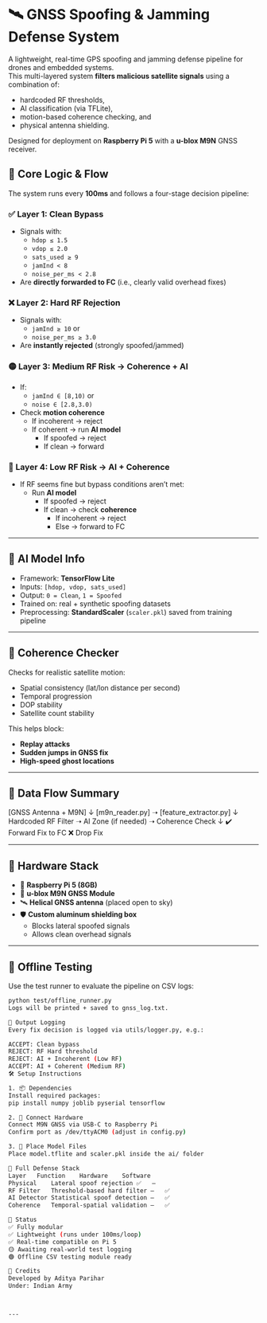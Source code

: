 # 🛰️ GNSS Spoofing & Jamming Defense System

A lightweight, real-time GPS spoofing and jamming defense pipeline for drones and embedded systems.  
This multi-layered system **filters malicious satellite signals** using a combination of:
- hardcoded RF thresholds,
- AI classification (via TFLite),
- motion-based coherence checking, and
- physical antenna shielding.

Designed for deployment on **Raspberry Pi 5** with a **u-blox M9N** GNSS receiver.

## 🎯 Core Logic & Flow

The system runs every **100ms** and follows a four-stage decision pipeline:

### ✅ Layer 1: Clean Bypass  
- Signals with:
  - `hdop ≤ 1.5`
  - `vdop ≤ 2.0`
  - `sats_used ≥ 9`
  - `jamInd < 8`
  - `noise_per_ms < 2.8`
- Are **directly forwarded to FC** (i.e., clearly valid overhead fixes)

### ❌ Layer 2: Hard RF Rejection  
- Signals with:
  - `jamInd ≥ 10` or
  - `noise_per_ms ≥ 3.0`
- Are **instantly rejected** (strongly spoofed/jammed)

### 🟡 Layer 3: Medium RF Risk → Coherence + AI  
- If:
  - `jamInd ∈ [8,10)` or
  - `noise ∈ [2.8,3.0)`
- Check **motion coherence**
  - If incoherent → reject
  - If coherent → run **AI model**
    - If spoofed → reject
    - If clean → forward

### 🔵 Layer 4: Low RF Risk → AI + Coherence  
- If RF seems fine but bypass conditions aren’t met:
  - Run **AI model**
    - If spoofed → reject
    - If clean → check **coherence**
      - If incoherent → reject
      - Else → forward to FC

---

## 🧠 AI Model Info

- Framework: **TensorFlow Lite**
- Inputs: `[hdop, vdop, sats_used]`
- Output: `0 = Clean`, `1 = Spoofed`
- Trained on: real + synthetic spoofing datasets
- Preprocessing: **StandardScaler** (`scaler.pkl`) saved from training pipeline

---

## 🔁 Coherence Checker

Checks for realistic satellite motion:
- Spatial consistency (lat/lon distance per second)
- Temporal progression
- DOP stability
- Satellite count stability

This helps block:
- **Replay attacks**
- **Sudden jumps in GNSS fix**
- **High-speed ghost locations**

---

## 🛜 Data Flow Summary

[GNSS Antenna + M9N]
↓
[m9n_reader.py] ➝ [feature_extractor.py]
↓
Hardcoded RF Filter ➝ AI Zone (if needed) ➝ Coherence Check
↓
✔️ Forward Fix to FC ❌ Drop Fix


---

## 📡 Hardware Stack

- 🧠 **Raspberry Pi 5 (8GB)**
- 📶 **u-blox M9N GNSS Module**
- 🛰️ **Helical GNSS antenna** (placed open to sky)
- 🛡️ **Custom aluminum shielding box**
  - Blocks lateral spoofed signals
  - Allows clean overhead signals

---

## 🧪 Offline Testing

Use the test runner to evaluate the pipeline on CSV logs:

```bash
python test/offline_runner.py
Logs will be printed + saved to gnss_log.txt.

📝 Output Logging
Every fix decision is logged via utils/logger.py, e.g.:

ACCEPT: Clean bypass
REJECT: RF Hard threshold
REJECT: AI + Incoherent (Low RF)
ACCEPT: AI + Coherent (Medium RF)
🛠 Setup Instructions

1. 📦 Dependencies
Install required packages:
pip install numpy joblib pyserial tensorflow

2. 🔌 Connect Hardware
Connect M9N GNSS via USB-C to Raspberry Pi
Confirm port as /dev/ttyACM0 (adjust in config.py)

3. 🧠 Place Model Files
Place model.tflite and scaler.pkl inside the ai/ folder

🔐 Full Defense Stack
Layer	Function	Hardware	Software
Physical	Lateral spoof rejection	✅	–
RF Filter	Threshold-based hard filter	–	✅
AI Detector	Statistical spoof detection	–	✅
Coherence	Temporal-spatial validation	–	✅

🚀 Status
✅ Fully modular
✅ Lightweight (runs under 100ms/loop)
✅ Real-time compatible on Pi 5
🟡 Awaiting real-world test logging
🟢 Offline CSV testing module ready

🤖 Credits
Developed by Aditya Parihar
Under: Indian Army



---
